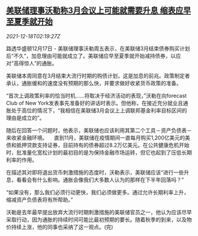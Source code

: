 <!--1639794662000-->
[美联储理事沃勒称3月会议上可能就需要升息 缩表应早至夏季就开始](https://cn.reuters.com/article/us-fed-official-march-rate-hike-1218-idCNKBS2IX021)
------

<div><i>2021-12-18T02:19:27Z</i></div><p>路透华盛顿12月17日 - 美联储理事沃勒周五表示，在美联储3月结束债券购买计划后“不久”，加息理由可能就成立了。美联储应早至夏季就开始减持债券，以应对“高得惊人”的通胀。</p><p>美联储本周同意在3月结束大流行时期的购债计划，这是加息的前兆。政策制定者承认，通胀缓和的速度没有预期的那么快，并要求做好收紧货币政策的准备。</p><p>“首次上调政策利率的恰当时机……将取决于经济活动的表现，”沃勒在向forecast Club of New York发表事先准备好的讲话时表示。但他称，在接近充分就业且通胀处于高位的情况下，“我相信在美联储3月会议上上调联邦基金利率目标区间的理由是成立的”。</p><p>随后在回答一个问题时，他表示，美联储也应该利用其第二个工具－资产负债表－来收紧金融环境。 　直到11月，美联储在疫情期间一直每月购买1,200亿美元的美债和抵押贷款支持证券，目前持有的债券超过8.2万亿美元。在公共健康危机开始时，批准量化宽松计划的最初目的是为保持金融市场运转，但它也起到了压低长期利率的作用。 　</p><p>在描述其对即将退出货币刺激措施的态度时，沃勒表示，美联储应该“进行一些升息，看看会有什么影响。通胀会像我们大多数人认为的那样在下半年回落吗？” 　</p><p>“如果没有，那么我们必须行动更快，我们必须做更多。通过允许长期利率上升，缩减资产负债表将有所帮助。” 　</p><p>沃勒是去年最早提出放弃大流行时期刺激措施的美联储官员之一，他认为应该尽早采取行动，因为通胀的持续时间可能比最初预期的要长。随着秋季的到来，以及物价持续上涨，他的同事也采纳了这一观点。(完)</p>
